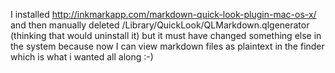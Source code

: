 I installed http://inkmarkapp.com/markdown-quick-look-plugin-mac-os-x/ and then
manually deleted /Library/QuickLook/QLMarkdown.qlgenerator (thinking that would
uninstall it) but it must have changed something else in the system because now
I can view markdown files as plaintext in the finder which is what i wanted all
along :-)
